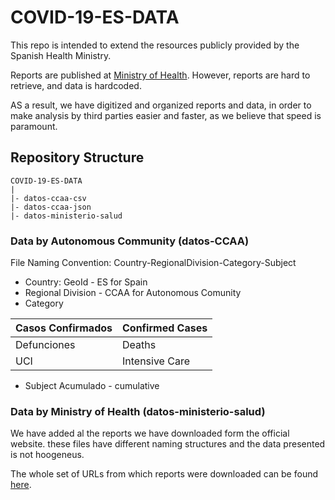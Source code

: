 # COVID-19-ES-DATA

This repo is intended to extend the resources publicly provided by the Spanish Health Ministry.

Reports are published at [Ministry of Health](https://www.mscbs.gob.es/profesionales/saludPublica/ccayes/alertasActual/nCov-China/situacionActual.htm). However, reports are hard to retrieve, and data is hardcoded.

AS a result, we have digitized and organized reports and data, in order to make analysis by third parties easier and faster, as we believe that speed is paramount. 


## Repository Structure

```
COVID-19-ES-DATA
|
|- datos-ccaa-csv
|- datos-ccaa-json
|- datos-ministerio-salud
```

### Data by Autonomous Community (datos-CCAA)

File Naming Convention: Country-RegionalDivision-Category-Subject

+ Country: GeoId - ES for Spain
+ Regional Division - CCAA for Autonomous Comunity
+ Category


| Casos Confirmados | Confirmed Cases |
| --- | --- |
| Defunciones | Deaths |
| UCI | Intensive Care |

+ Subject
Acumulado - cumulative

### Data by Ministry of Health (datos-ministerio-salud)

We have added al the reports we have downloaded form the official website. these files have different naming structures and the data presented is not hoogeneus. 

The whole set of URLs from which reports were downloaded can be found [here](https://docs.google.com/spreadsheets/d/1lZNB6Hcdq9cbaZCZKvloJfdzicLzvdH6-1jGIL6uE5E/edit?usp=sharing).


